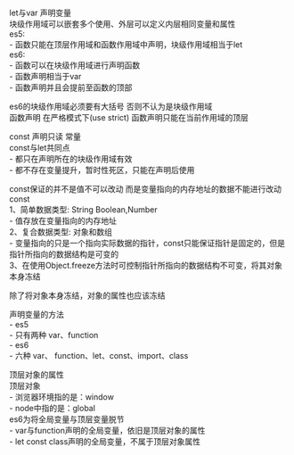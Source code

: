 #  

let与var 声明变量  
块级作用域可以嵌套多个使用、外层可以定义内层相同变量和属性  
es5:  
    - 函数只能在顶层作用域和函数作用域中声明，块级作用域相当于let  
es6:  
    - 函数可以在块级作用域进行声明函数  
    - 函数声明相当于var  
    - 函数声明并且会提前至函数的顶部  

es6的块级作用域必须要有大括号 否则不认为是块级作用域  
函数声明 在严格模式下(use strict) 函数声明只能在当前作用域的顶层  

const 声明只读 常量  
const与let共同点  
        - 都只在声明所在的块级作用域有效  
        - 都不存在变量提升，暂时性死区，只能在声明后使用  

const保证的并不是值不可以改动 而是变量指向的内存地址的数据不能进行改动  
const  
    1、简单数据类型: String Boolean,Number  
        - 值存放在变量指向的内存地址  
    2、复合数据类型: 对象和数组  
        - 变量指向的只是一个指向实际数据的指针，const只能保证指针是固定的，但是指针所指向的数据结构是可变的  
    3、在使用Object.freeze方法时可控制指针所指向的数据结构不可变，将其对象本身冻结  

除了将对象本身冻结，对象的属性也应该冻结  

声明变量的方法  
    - es5  
        - 只有两种 var、function  
    - es6  
        - 六种 var、 function、let、const、import、class  

顶层对象的属性  
顶层对象  
    - 浏览器环境指的是：window  
    - node中指的是：global  
es6为将全局变量与顶层变量脱节  
    - var与function声明的全局变量，依旧是顶层对象的属性  
    - let const class声明的全局变量，不属于顶层对象属性  
    